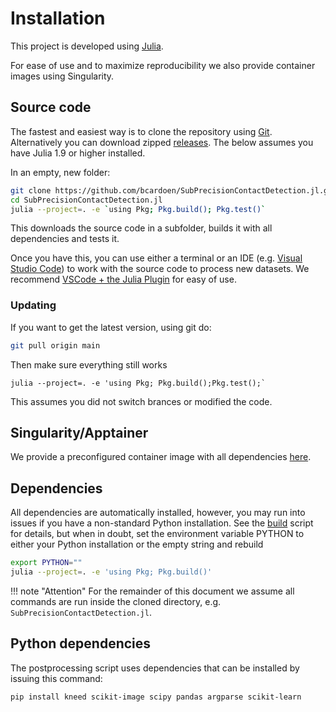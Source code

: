# Installation
This project is developed using [Julia](https://julialang.org/).

For ease of use and to maximize reproducibility we also provide container images using Singularity.

## Source code
The fastest and easiest way is to clone the repository using [Git](https://git-scm.com/). Alternatively you can download zipped [releases](https://github.com/bencardoen/SubPrecisionContactDetection.jl/archive/refs/heads/main.zip).
The below assumes you have Julia 1.9 or higher installed.

In an empty, new folder:
```bash
git clone https://github.com/bcardoen/SubPrecisionContactDetection.jl.git
cd SubPrecisionContactDetection.jl
julia --project=. -e `using Pkg; Pkg.build(); Pkg.test()`
```
This downloads the source code in a subfolder, builds it with all dependencies and tests it.

Once you have this, you can use either a terminal or an IDE (e.g. [Visual Studio Code](https://code.visualstudio.com/)) to work with the source code to process new datasets. We recommend [VSCode + the Julia Plugin](https://code.visualstudio.com/docs/languages/julia) for easy of use. 

### Updating
If you want to get the latest version, using git do:
```bash
git pull origin main
```
Then make sure everything still works
```
julia --project=. -e 'using Pkg; Pkg.build();Pkg.test();`
```

This assumes you did not switch brances or modified the code. 

## Singularity/Apptainer
We provide a preconfigured container image with all dependencies [here](https://cloud.sylabs.io/library/bcvcsert/subprecisioncontactdetection/mcsdetect).


## Dependencies
All dependencies are automatically installed, however, you may run into issues if you have a non-standard Python installation. 
See the [build](https://github.com/bencardoen/SubPrecisionContactDetection.jl/build/build.jl) script for details, but when in doubt, set the environment variable PYTHON to either your Python installation or the empty string and rebuild
```bash
export PYTHON=""
julia --project=. -e 'using Pkg; Pkg.build()'
```

!!! note "Attention"
    For the remainder of this document we assume all commands are run inside the cloned directory, e.g. `SubPrecisionContactDetection.jl`.


## Python dependencies
The postprocessing script uses dependencies that can be installed by issuing this command:
```bash
pip install kneed scikit-image scipy pandas argparse scikit-learn
```